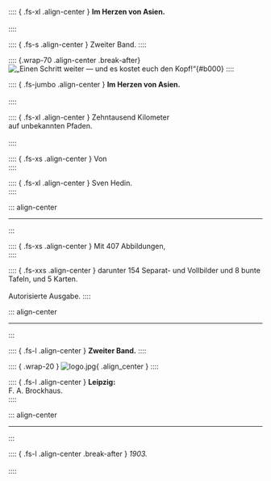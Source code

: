 
:::: { .fs-xl .align-center }
**Im Herzen von Asien.**<br /><br />
::::

:::: { .fs-s .align-center  }
Zweiter Band.
::::

:::: {.wrap-70 .align-center .break-after}
![„Einen Schritt weiter — und es kostet euch den Kopf!“](Im_Herzen_von_Asien_II_000.jpg "„Einen Schritt weiter — und es kostet euch den Kopf!“"){#b000}
::::

:::: { .fs-jumbo .align-center }
**Im Herzen von Asien.**<br /><br />
::::

:::: { .fs-xl .align-center }
Zehntausend Kilometer<br />
auf unbekannten Pfaden.<br /><br />
::::

:::: { .fs-xs .align-center }
Von<br />
::::

:::: { .fs-xl .align-center }
Sven Hedin.<br />
::::

::: align-center
****
:::

:::: { .fs-xs .align-center }
Mit 407 Abbildungen,<br />
::::

:::: { .fs-xxs .align-center }
darunter 154 Separat- und Vollbilder und 8 bunte Tafeln, und 5 Karten.<br /><br />
Autorisierte Ausgabe.
::::

::: align-center
****
:::

:::: { .fs-l .align-center }
**Zweiter Band.**
::::

:::: { .wrap-20 }
![](logo.jpg "logo.jpg"){ .align_center }
::::

:::: { .fs-l .align-center }
**Leipzig:**<br />
F. A. Brockhaus.<br />
::::

::: align-center
****
:::

:::: { .fs-l .align-center .break-after }
*1903.*<br /><br />
::::
